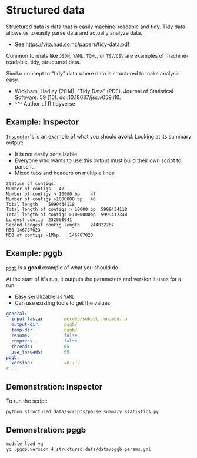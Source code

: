 # Structured data
Structured data is data that is easily machine-readable and tidy. Tidy data allows us to easily parse data and actually analyze data.
* See https://vita.had.co.nz/papers/tidy-data.pdf

Common formats like `JSON`, `YAML`, `TOML`, or `TSV`/`CSV` are examples of machine-readable, tidy, structured data.

Similar concept to "tidy" data where data is structured to make analysis easy.
* Wickham, Hadley (2014). "Tidy Data" (PDF). Journal of Statistical Software. 59 (10). doi:10.18637/jss.v059.i10.
* ^^^ Author of R tidyverse

## Example: Inspector
[`Inspector`](https://github.com/Maggi-Chen/Inspector)'s is an example of what you should __avoid__. Looking at its summary output:
* It is not easily serializable.
* Everyone who wants to use this output must build their own script to parse it.
* Mixed tabs and headers on multiple lines.

```
Statics of contigs:
Number of contigs	47
Number of contigs > 10000 bp	47
Number of contigs >1000000 bp	46
Total length	5999434118
Total length of contigs > 10000 bp	5999434118
Total length of contigs >1000000bp	5999417348
Longest contig	252060941
Second longest contig length	244022267
N50	146787023
N50 of contigs >1Mbp	146787023
```

## Example: pggb
[`pggb`](https://github.com/pangenome/pggb) is a __good__ example of what you should do.

At the start of it's run, it outputs the parameters and version it uses for a run.
* Easy serializable as `YAML`
* Can use existing tools to get the values.

```yaml
general:
  input-fasta:        merged/subset_renamed.fa
  output-dir:         pggb/
  temp-dir:           pggb/
  resume:             false
  compress:           false
  threads:            65
  poa_threads:        65
pggb:
  version:            v0.7.2
# ...
```

## Demonstration: Inspector
To run the script:
```bash
python structured_data/scripts/parse_summary_statistics.py 
```

## Demonstration: pggb
```bash
module load yq
yq .pggb.version 4_structured_data/data/pggb.params.yml
```
